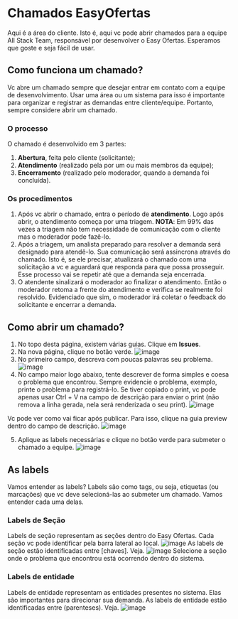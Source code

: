 # Chamados EasyOfertas
Aqui é a área do cliente. Isto é, aqui vc pode abrir chamados para a equipe All Stack Team, responsável por desenvolver o Easy Ofertas. Esperamos que goste e seja fácil de usar. 

## Como funciona um chamado?
Vc abre um chamado sempre que desejar entrar em contato com a equipe de desenvolvimento. Usar uma área ou um sistema para isso é importante para organizar e registrar as demandas entre cliente/equipe. Portanto, sempre considere abrir um chamado. 
### O processo
O chamado é desenvolvido em 3 partes:
1. <b>Abertura</b>, feita pelo cliente (solicitante);
2. <b>Atendimento</b> (realizado pela por um ou mais membros da equipe);
3. <b>Encerramento</b> (realizado pelo moderador, quando a demanda foi concluída).

### Os procedimentos
1. Após vc abrir o chamado, entra o período de <b>atendimento</b>. Logo após abrir, o atendimento começa por uma triagem.
<b>NOTA</b>: Em 99% das vezes a triagem não tem necessidade de comunicação com o cliente mas o moderador pode fazê-lo.
2. Após a triagem, um analista preparado para resolver a demanda será designado para atendê-lo. Sua comunicação será assincrona através do chamado. Isto é, se ele precisar, atualizará o chamado com uma solicitação a vc e aguardará que responda para que possa prosseguir. Esse processo vai se repetir até que a demanda seja encerrada.
3. O atendente sinalizará o moderador ao finalizar o atendimento. Então o moderador retoma a frente do atendimento e verifica se realmente foi resolvido. Evidenciado que sim, o moderador irá coletar o feedback do solicitante e encerrar a demanda.

## Como abrir um chamado?

1. No topo desta página, existem várias guias. Clique em <b>Issues</b>.
2. Na nova página, clique no botão verde.
![image](https://github.com/allstack-staff/ChamadosEasyOfertas/assets/67238467/ab86b653-8314-4143-9951-bc70bc099127)
3. No primeiro campo, descreva com poucas palavras seu problema.
![image](https://github.com/allstack-staff/ChamadosEasyOfertas/assets/67238467/a3f1ba64-2495-4e87-b0cb-a5d0736df8d1)
4. No campo maior logo abaixo, tente descrever de forma simples e coesa o problema que encontrou. Sempre evidencie o problema, exemplo, printe o problema para registrá-lo. Se tiver copiado o print, vc pode apenas usar Ctrl + V na campo de descrição para enviar o print (não remova a linha gerada, nela será renderizada o seu print).
![image](https://github.com/allstack-staff/ChamadosEasyOfertas/assets/67238467/da8ac276-ab67-4388-b6e3-ddba2bfd55dd)

Vc pode ver como vai ficar após publicar. Para isso, clique na guia preview dentro do campo de descrição.
![image](https://github.com/allstack-staff/ChamadosEasyOfertas/assets/67238467/66c1b5fa-6735-43f6-98ac-0a2f48ec5c57)

5. Aplique as labels necessárias e clique no botão verde para submeter o chamado a equipe.
![image](https://github.com/allstack-staff/ChamadosEasyOfertas/assets/67238467/6d754897-a449-4214-8e37-f38770f8b9f5)


## As labels

Vamos entender as labels? Labels são como tags, ou seja, etiquetas (ou marcações) que vc deve selecioná-las ao submeter um chamado. Vamos entender cada uma delas.

### Labels de Seção
Labels de seção representam as seções dentro do Easy Ofertas. Cada seção vc pode identificar pela barra lateral ao local.
![image](https://github.com/allstack-staff/ChamadosEasyOfertas/assets/67238467/2fc1c53a-1e01-43ce-ab70-c8813a49c187)
As labels de seção estão identificadas entre [chaves]. Veja.
![image](https://github.com/allstack-staff/ChamadosEasyOfertas/assets/67238467/691c486a-c5a6-4607-99b2-4103d7476f6a)
Selecione a seção onde o problema que encontrou está ocorrendo dentro do sistema.

### Labels de entidade
Labels de entidade representam as entidades presentes no sistema. Elas são importantes para direcionar sua demanda.
As labels de entidade estão identificadas entre (parenteses). Veja.
![image](https://github.com/allstack-staff/ChamadosEasyOfertas/assets/67238467/6285e738-5b39-41af-ae77-c76d327b3787)
